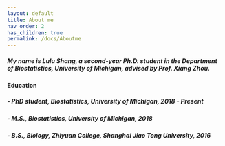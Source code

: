 ```yaml
---
layout: default
title: About me
nav_order: 2
has_children: true
permalink: /docs/Aboutme
---
```



##### My name is Lulu Shang, a second-year Ph.D. student in the Department of Biostatistics, University of Michigan, advised by Prof. Xiang Zhou.

#### Education

##### - PhD student, Biostatistics, University of Michigan, 2018 - Present
##### - M.S., Biostatistics, University of Michigan, 2018
##### - B.S., Biology, Zhiyuan College, Shanghai Jiao Tong University, 2016



